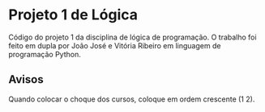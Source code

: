 # Projeto 1 de Lógica

Código do projeto 1 da disciplina de lógica de programação. O trabalho foi feito em dupla por João José e Vitória Ribeiro em linguagem de programação Python.

## Avisos

Quando colocar o choque dos cursos, coloque em ordem crescente (1 2).
